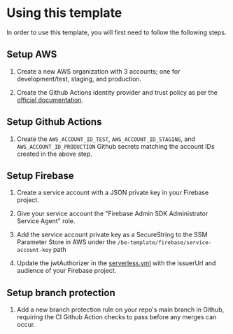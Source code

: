 # Using this template

In order to use this template, you will first need to follow the following steps.

## Setup AWS

1. Create a new AWS organization with 3 accounts; one for development/test, staging, and production.

2. Create the Github Actions identity provider and trust policy as per the [official documentation](https://docs.github.com/en/actions/deployment/security-hardening-your-deployments/configuring-openid-connect-in-amazon-web-services).

## Setup Github Actions

1. Create the `AWS_ACCOUNT_ID_TEST`, `AWS_ACCOUNT_ID_STAGING`, and `AWS_ACCOUNT_ID_PRODUCTION` Github secrets matching the account IDs created in the above step.

## Setup Firebase

1. Create a service account with a JSON private key in your Firebase project.

2. Give your service account the "Firebase Admin SDK Administrator Service Agent" role.

3. Add the service account private key as a SecureString to the SSM Parameter Store in AWS under the `/be-template/firebase/service-account-key` path

4. Update the jwtAuthorizer in the [serverless.yml](../serverless.yml) with the issuerUrl and audience of your Firebase project.

## Setup branch protection

1. Add a new branch protection rule on your repo's main branch in Github, requiring the CI Github Action checks to pass before any merges can occur.
